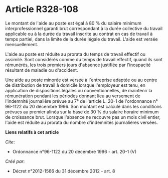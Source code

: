 # Article R328-108

Le montant de l'aide au poste est égal à 80 % du salaire minimum interprofessionnel garanti brut correspondant à la durée
collective du travail applicable ou à la durée du travail inscrite au contrat en cas de travail à temps partiel, dans la
limite de la durée légale du travail. L'aide est versée mensuellement. 

L'aide au poste est réduite au prorata du temps de travail effectif ou assimilé. Sont considérés comme du temps de travail
effectif, quand ils sont rémunérés, les trois premiers jours d'absence justifiée par l'incapacité résultant de maladie ou
d'accident. 

Une aide au poste minorée est versée à l'entreprise adaptée ou au centre de distribution de travail à domicile lorsque
l'employeur est tenu, en application de dispositions légales ou conventionnelles, de maintenir la rémunération pendant les
périodes donnant lieu au versement de l'indemnité journalière prévue au 7° de l'article L. 20-1 de l'ordonnance n° 96-1122 du
20 décembre 1996. Son montant est calculé dans les conditions prévues au premier alinéa sur la base de 30 % du salaire
horaire minimum de croissance brut. Lorsque l'absence ne recouvre pas un mois civil entier, l'aide est réduite au prorata du
nombre d'indemnités journalières versées.

**Liens relatifs à cet article**

_Cite_:

  - Ordonnance n°96-1122 du 20 décembre 1996 - art. 20-1 (V)

_Créé par_:

  - Décret n°2012-1566 du 31 décembre 2012 - art. 8
